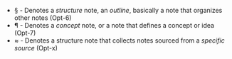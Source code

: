 -   § - Denotes a _structure_ note, an _outline_, basically a note that organizes other notes (Opt-6)
-   ¶ - Denotes a _concept_ note, or a note that defines a concept or idea (Opt-7)
-   ≈ - Denotes a structure note that collects notes sourced from a _specific source_ (Opt-x)